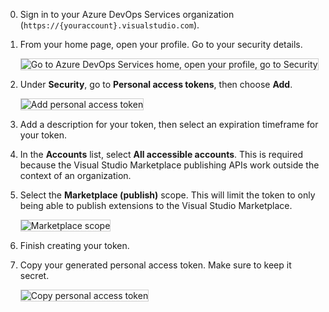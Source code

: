 0. Sign in to your Azure DevOps Services organization 
(```https://{youraccount}.visualstudio.com```).

0.	From your home page, open your profile. 
Go to your security details.

	<img alt="Go to Azure DevOps Services home, open your profile, go to Security" src="./_img/create-pat/my-profile.png" style="border: 1px solid #CCCCCC" />
 
0. Under **Security**, go to **Personal access tokens**, 
then choose **Add**.

   <img alt="Add personal access token" src="./_img/create-pat/add-personal-access-token.png" style="border: 1px solid #CCCCCC" />
 
0. Add a description for your token, 
then select an expiration timeframe for your token.

0. In the **Accounts** list, 
select **All accessible accounts**. 
This is required because the Visual Studio Marketplace 
publishing APIs work outside the context of an organization.

0. Select the **Marketplace (publish)** scope. 
This will limit the token to only being able 
to publish extensions to the Visual Studio Marketplace.

   <img alt="Marketplace scope" src="_img/create-pat/marketplace-scope.png" style="border: 1px solid #CCCCCC" />
       
0. Finish creating your token. 
    
0. Copy your generated personal access token. 
Make sure to keep it secret.

   <img alt="Copy personal access token" src="./_img/create-pat/copy-pat.png" style="border: 1px solid #CCCCCC" />
   